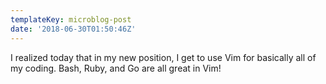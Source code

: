 ```yaml
---
templateKey: microblog-post
date: '2018-06-30T01:50:46Z'
---
```


I realized today that in my new position, I get to use Vim for basically all of my coding. Bash, Ruby, and Go are all great in Vim!

